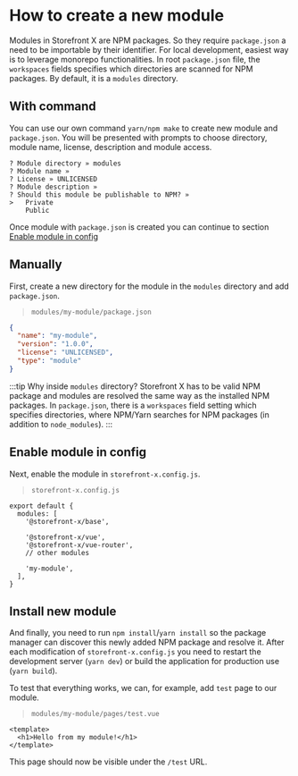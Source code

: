 # How to create a new module

Modules in Storefront X are NPM packages. So they require `package.json` a need to be importable by their identifier. For local development, easiest way is to leverage monorepo functionalities. In root `package.json` file, the `workspaces` fields specifies which directories are scanned for NPM packages. By default, it is a `modules` directory.

## With command
You can use our own command `yarn/npm make` to create new module and `package.json`. You will be presented with prompts to choose directory, module name, license, description and module access. 
```
? Module directory » modules
? Module name »
? License » UNLICENSED
? Module description »
? Should this module be publishable to NPM? »
>   Private
    Public
```
Once module with `package.json` is created you can continue to section [Enable module in config](/cookbook/create-new-module.html#enable-module-in-config)

## Manually
First, create a new directory for the module in the `modules` directory and add `package.json`.

> `modules/my-module/package.json`

```json
{
  "name": "my-module",
  "version": "1.0.0",
  "license": "UNLICENSED",
  "type": "module"
}
```

:::tip
Why inside `modules` directory? Storefront X has to be valid NPM package and modules are resolved the same way as the installed NPM packages. In `package.json`, there is a `workspaces` field setting which specifies directories, where NPM/Yarn searches for NPM packages (in addition to `node_modules`).
:::

## Enable module in config
Next, enable the module in `storefront-x.config.js`.

> `storefront-x.config.js`

```js{9}
export default {
  modules: [
    '@storefront-x/base',

    '@storefront-x/vue',
    '@storefront-x/vue-router',
    // other modules

    'my-module',
  ],
}
```

## Install new module

And finally, you need to run `npm install`/`yarn install` so the package manager can discover this newly added NPM package and resolve it. After each modification of `storefront-x.config.js` you need to restart the development server (`yarn dev`) or build the application for production use (`yarn build`).

To test that everything works, we can, for example, add `test` page to our module.

> `modules/my-module/pages/test.vue`

```vue
<template>
  <h1>Hello from my module!</h1>
</template>
```

This page should now be visible under the `/test` URL.
